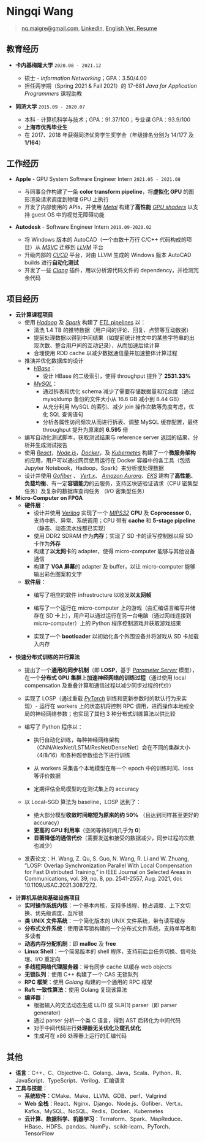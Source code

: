 # Ningqi Wang

> nq.maigre@gmail.com, [LinkedIn](https://www.linkedin.com/in/ningqi-wang), [English Ver. Resume](https://drive.google.com/file/d/1xYoTwvz8s6pVGqTGwRoXwsvuOyOlt6ME)
>



## 教育经历

* __卡内基梅隆大学__ `2020.08 - 2021.12`
  * 硕士 - *Information Networking*；GPA：3.50/4.00
  * 担任两学期（Spring 2021 & Fall 2021）的 17-681 *Java for Application Programmers* 课程助教

* __同济大学__ `2015.09 - 2020.07`
  * 本科 - 计算机科学与技术；GPA：91.37/100；专业课 GPA：93.9/100
  * **上海市优秀毕业生**
  * 在 2017、2018 年获得同济优秀学生奖学金（年级排名分别为 14/177 及 **1/164**）



## 工作经历

* __Apple__ - GPU System Software Engineer Intern `2021.05 - 2021.08`
  * 与同事合作构建了一条 **color transform pipeline**，将**虚拟化 GPU** 的图形渲染请求调度到物理 GPU 上执行
  * 开发了内部使用的 APIs，并使用 *<u>Metal</u>* 构建了**高性能** *<u>GPU shaders</u>* 以支持 guest OS 中的视觉无障碍功能

* __Autodesk__ - Software Engineer Intern `2019.09-2020.02`
  * 将 Windows 版本的 AutoCAD（一个由数十万行 C/C++ 代码构成的项目）从 *<u>MSVC</u>* 迁移到 *<u>LLVM</u>* 平台
  * 升级内部的 *<u>CI/CD</u>* 平台，对由 LLVM 生成的 Windows 版本 AutoCAD builds 进行**自动化测试**
  * 开发了一些 *<u>Clang</u>* 插件，用以分析源代码文件的 dependency，并检测冗余代码



## 项目经历

* **云计算课程项目**
  * 使用 *<u>Hadoop</u>* 及 *<u>Spark</u>* 构建了 <u>*ETL* pipelines</u> 以：
    * 清洗 1.4 TB 的推特数据（用户间的评论、回复、点赞等互动数据）
    * 提前处理数据以得到中间结果（如提前统计推文中的某些字符串的出现次数、整合用户间的互动记录），从而加速后续计算
    * 合理使用 RDD cache 以减少数据通信量并加速整体计算过程
  * 推演并优化数据库的设计
    * <u>*HBase*</u>：
      * 设计 HBase 的二级索引，使得 throughput 提升了 **2531.33%**
    * <u>*MySQL*</u>：
      * 通过拆表和优化 schema 减少了需要存储数据量和冗余度（通过 mysqldump 备份的文件大小从 16.6 GB 减小到 8.44 GB）
      * 从充分利用 MySQL 的索引、减少 join 操作次数等角度考虑，优化 SQL 查询语句
      * 分析各属性访问频次从而进行拆表、调整 MySQL 缓存配置，最终 throughput 提升为原来的 **6.595** 倍
  * 编写自动化测试脚本，获取测试结果与 reference server 返回的结果，分析并生成测试报告
  * 使用 *<u>React</u>*，*<u>Node.js</u>*，*<u>Docker</u>*，及 *<u>Kubernetes</u>* 构建了一个**微服务架构**的应用，用户可以通过网页使用运行在 Docker 容器中的各工具（包括 Jupyter Notebook，Hadoop，Spark）来分析或处理数据
  * 设计并使用 *<u>Gofiber</u>* 、 *<u>Vert.x</u>*、 *<u>Amazon Aurora</u>*、*<u>EKS</u>* 建构了**高性能**、**负载均衡**、有一定**容错能力**的云服务，支持区块链验证请求（CPU 密集型任务）及复杂的数据库查询任务 （I/O 密集型任务）
* **Micro-Computer on FPGA**
  * **硬件层**：
    * 设计并使用 *<u>Verilog</u>* 实现了一个 *<u>MIPS32</u>* **CPU** 及 **Coprocessor 0**，支持中断、异常、系统调用；CPU 带有 **cache** 和 **5-stage pipeline**（静态、动态流水线都已实现）
    * 使用 DDR2 SDRAM 作为**内存**；实现了 SD 卡的读写控制器以将 SD 卡作为**外存**
    * 构建了**以太网卡**的 adapter，使得 micro-computer 能够与其他设备通信
    * 构建了 **VGA 屏幕**的 adapter 及 buffer，以让 micro-computer 能够输出彩色图案和文字
  * **软件层**：
    * 编写了相应的软件 infrastructure 以收发**以太网帧**
    * 编写了一个运行在 micro-computer 上的游戏（由汇编语言编写并储存在 SD 卡上），用户可以通过运行在另一台电脑（通过网线连接到 micro-computer）上的 Python 程序控制游戏并获取游戏结果

    * 实现了一个 **bootloader** 以初始化各个外围设备并将游戏从 SD 卡加载入内存
* **快速分布式训练的并行算法**
  * 提出了一个**通用的同步机制**（即 **LOSP**，基于 *<u>Parameter Server</u>* 模型），在一个**分布式 GPU 集群**上**加速神经网络的训练过程**（通过使用 local compensation 及重叠计算和通信过程以减少同步过程的代价）

  * 实现了 LOSP（通过重载 *<u>PyTorch</u>* 训练和更新参数时的默认行为来实现）- 运行在 workers 上的状态机将控制 RPC 调用，进而操作本地或全局的神经网络参数；也实现了其他 3 种分布式训练算法以供比较

  * 编写了 Python 程序以：

    * 执行自动化训练，每种神经网络架构（CNN/AlexNet/LSTM/ResNet/DenseNet）会在不同的集群大小（4/8/16）和各种超参数组合下进行训练
    * 从 workers 采集各个本地模型在每一个 epoch 中的训练时间、loss 等评价数据

    * 定期评估全局模型的在测试集上的 accuracy

  * 以 Local-SGD 算法为 baseline，LOSP 达到了：

    * 绝大部分模型**收敛时间缩短为原来的约 50%** （且达到同样甚至更好的 accuracy）
    * **更高的 GPU 利用率**（空闲等待时间几乎为 **0**）
    * **显著降低的通信代价**（需要发送和接受的数据减少，同步过程的次数也减少）

  * 发表论文：H. Wang, Z. Qu, S. Guo, N. Wang, R. Li and W. Zhuang, ”LOSP: Overlap Synchronization Parallel With Local Compensation for Fast Distributed Training,” in IEEE Journal on Selected Areas in Communications, vol. 39, no. 8, pp. 2541-2557, Aug. 2021, doi: 10.1109/JSAC.2021.3087272.
* **计算机系统和基础设施项目**
  * **实时操作系统内核**：一个基本内核，支持多线程、抢占调度、上下文切换、优先级调度、互斥锁
  * **类 UNIX 文件系统**：一个简化版本的 UNIX 文件系统，带有读写缓存
  * **分布式文件系统**：使用读写锁构建的一个分布式文件系统，支持单写者和多读者
  * **动态内存分配机制**：即 **malloc** 及 **free**
  * **Linux Shell**：一个简易版本的 shell 程序，支持前后台任务切换、信号处理、I/O 重定向
  * **多线程网络代理服务器**：带有同步 cache 以缓存 web objects
  * **无锁队列**：使用 C++ 构建了一个 CAS 无锁队列
  * **RPC 框架**：使用 *Golang* 构建的一个通用的 RPC 框架
  * **Raft 一致性算法**：使用 Golang 复现该算法
  * **编译器**：
    * 根据输入的文法动态生成 LL(1) 或 SLR(1) parser（即 parser generator）
    * 通过 parser 分析一个类 C 语言，得到 AST 后转化为中间代码
    * 对于中间代码进行**处理器无关优化**及**窥孔优化**
    * 生成可在 x86 处理器上运行的汇编代码



## 其他

* **语言**：C++、C、Objective-C、Golang、Java，Scala、Python、R、JavaScript、TypeScript、Verilog、汇编语言
* **工具与技能**：
  * **系统软件**：CMake、Make、LLVM、GDB、perf、Valgrind
  * **Web 全栈**：React、Nginx、Django、Node.js、Gofiber、Vert.x、Kafka、MySQL、NoSQL、Redis、Docker、Kubernetes
  * **云计算、数据科学、机器学习**：Terraform、Spark、MapReduce、HBase、HDFS、pandas、NumPy、scikit-learn、PyTorch、TensorFlow

